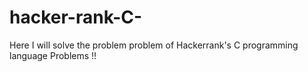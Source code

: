 # hacker-rank-C-

Here I will solve the problem problem of Hackerrank's C programming language Problems !!

